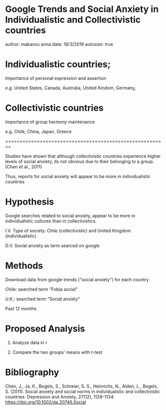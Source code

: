 Google Trends and Social Anxiety in Individualistic and Collectivistic countries
========================================================
author: makavou anna
date: 18/3/2019
autosize: true 

Individualistic countries; 
========================================================
Importance of personal expression and assertion

 e.g. United States, Canada, Australia, United Kindom, Germany,
 

Collectivistic countries
========================================================
 Importance of group harmony maintenance
 
 e.g. Chile, China, Japan, Greece
 

========================================================

Studies have shown that although collectivistic countries experience higher levels of social anxiety, its not obvious due to their belonging to a group. (Chen et al., 2011)
 
Thus, reports for social anxiety will appear to be more in individualistic countries


Hypothesis
========================================================
 
 Google searches related to social anxiety, appear to be more in individualistic cultures than in collectivistics.
 
I.V. Type of society: Chile (collectivistic)  and United Kingdom (individualistic) 

D.V. Social anxiety as term searced on google

Methods
========================================================
Download data from google trends ("social anxiety") for each country

Chile: searched term "Fobia social"

U.K.: searched term "Social anxiety"

Past 12 months



Proposed Analysis
======================================================== 
1) Analyze data in r

2) Compare the two groups' means with t-test  

Bibliography
========================================================

Chen, J., Ja, K., Bogels, S., Schreier, S. S., Heinrichs, N., Alden, L., Bogels, S. (2011). Social anxiety and social norms in individualistic and collectivistic countries. Depression and Anxiety, 27(12), 1128-1134. https://doi.org/10.1002/da.20746.Social

